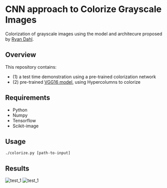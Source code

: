 # CNN approach to Colorize Grayscale Images

Colorization of grayscale images using the model and architecure proposed by [Ryan Dahl](http://tinyclouds.org/colorize/).

## Overview
This repository contains:
- (1) a test time demonstration using a pre-trained colorization network
- (2) pre-trained [VGG16 model](https://gist.github.com/ksimonyan/211839e770f7b538e2d8), using Hypercolumns to colorize

## Requirements

- Python
- Numpy
- Tensorflow
- Scikit-image

## Usage

```
./colorize.py [path-to-input]
```

## Results

![test_1](https://github.com/sksq9/cnn-colorize/blob/master/input/black-and-white-africa-animals-wilderness.jpg?raw=true)
![test_1](https://github.com/sksq9/cnn-colorize/blob/master/output/black-and-white-africa-animals-wilderness.jpg?raw=true)

